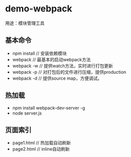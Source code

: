 # demo-webpack #

用途：模块管理工具

## 基本命令 ##
- npm install // 安装依赖模块
- webpack // 最基本的启动webpack方法
- webpack -w // 提供watch方法，实时进行打包更新
- webpack -p // 对打包后的文件进行压缩，提供production
- webpack -d // 提供source map，方便调试。

## 热加载 ##
- npm install webpack-dev-server -g
- node server.js 

## 页面索引 ##
- page1.html // 热加载自动刷新
- page2.html // inline自动刷新